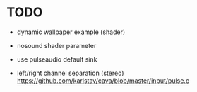 # TODO

- dynamic wallpaper example (shader)
- nosound shader parameter

- use pulseaudio default sink
- left/right channel separation (stereo) https://github.com/karlstav/cava/blob/master/input/pulse.c
